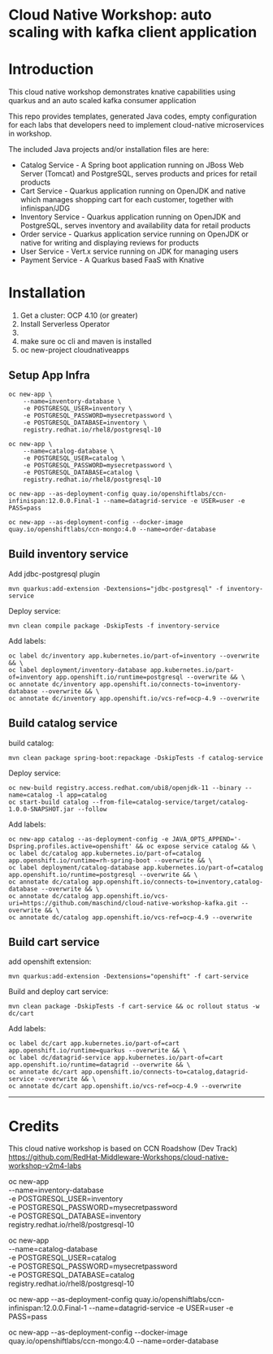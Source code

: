 Cloud Native Workshop: auto scaling with kafka client application
=== 

# Introduction 
This cloud native workshop demonstrates knative capabilities using quarkus and an auto scaled kafka consumer application 

This repo provides templates, generated Java codes, empty configuration for each labs that developers need to implement cloud-native microservices in workshop. 

The included Java projects and/or installation files are here:

* Catalog Service - A Spring boot application running on JBoss Web Server (Tomcat) and PostgreSQL, serves products and prices for retail products
* Cart Service - Quarkus application running on OpenJDK and native which manages shopping cart for each customer, together with infinispan/JDG
* Inventory Service - Quarkus application running on OpenJDK and PostgreSQL, serves inventory and availability data for retail products
* Order service  - Quarkus application service running on OpenJDK or native for writing and displaying reviews for products
* User Service - Vert.x service running on JDK for managing users
* Payment Service  - A Quarkus based FaaS with Knative 

# Installation 

1. Get a cluster: OCP 4.10 (or greater)
2. Install Serverless Operator 
1. 
3. make sure oc cli and maven is installed
4. oc new-project cloudnativeapps

## Setup App Infra

```
oc new-app \
    --name=inventory-database \
    -e POSTGRESQL_USER=inventory \
    -e POSTGRESQL_PASSWORD=mysecretpassword \
    -e POSTGRESQL_DATABASE=inventory \
    registry.redhat.io/rhel8/postgresql-10

oc new-app \
    --name=catalog-database \
    -e POSTGRESQL_USER=catalog \
    -e POSTGRESQL_PASSWORD=mysecretpassword \
    -e POSTGRESQL_DATABASE=catalog \
    registry.redhat.io/rhel8/postgresql-10

oc new-app --as-deployment-config quay.io/openshiftlabs/ccn-infinispan:12.0.0.Final-1 --name=datagrid-service -e USER=user -e PASS=pass

oc new-app --as-deployment-config --docker-image quay.io/openshiftlabs/ccn-mongo:4.0 --name=order-database
```

## Build inventory service

Add jdbc-postgresql plugin
```
mvn quarkus:add-extension -Dextensions="jdbc-postgresql" -f inventory-service
```

Deploy service: 

```
mvn clean compile package -DskipTests -f inventory-service
```
Add labels:
```
oc label dc/inventory app.kubernetes.io/part-of=inventory --overwrite && \
oc label deployment/inventory-database app.kubernetes.io/part-of=inventory app.openshift.io/runtime=postgresql --overwrite && \
oc annotate dc/inventory app.openshift.io/connects-to=inventory-database --overwrite && \
oc annotate dc/inventory app.openshift.io/vcs-ref=ocp-4.9 --overwrite
```

## Build catalog service

build catalog:
```
mvn clean package spring-boot:repackage -DskipTests -f catalog-service
```

Deploy service: 

```
oc new-build registry.access.redhat.com/ubi8/openjdk-11 --binary --name=catalog -l app=catalog
oc start-build catalog --from-file=catalog-service/target/catalog-1.0.0-SNAPSHOT.jar --follow
```
Add labels:
```
oc new-app catalog --as-deployment-config -e JAVA_OPTS_APPEND='-Dspring.profiles.active=openshift' && oc expose service catalog && \
oc label dc/catalog app.kubernetes.io/part-of=catalog app.openshift.io/runtime=rh-spring-boot --overwrite && \
oc label deployment/catalog-database app.kubernetes.io/part-of=catalog app.openshift.io/runtime=postgresql --overwrite && \
oc annotate dc/catalog app.openshift.io/connects-to=inventory,catalog-database --overwrite && \
oc annotate dc/catalog app.openshift.io/vcs-uri=https://github.com/maschind/cloud-native-workshop-kafka.git --overwrite && \
oc annotate dc/catalog app.openshift.io/vcs-ref=ocp-4.9 --overwrite
```

## Build cart service

add openshift extension: 
```
mvn quarkus:add-extension -Dextensions="openshift" -f cart-service
```

Build and deploy cart service: 

```
mvn clean package -DskipTests -f cart-service && oc rollout status -w dc/cart
```
Add labels:
```
oc label dc/cart app.kubernetes.io/part-of=cart app.openshift.io/runtime=quarkus --overwrite && \
oc label dc/datagrid-service app.kubernetes.io/part-of=cart app.openshift.io/runtime=datagrid --overwrite && \
oc annotate dc/cart app.openshift.io/connects-to=catalog,datagrid-service --overwrite && \
oc annotate dc/cart app.openshift.io/vcs-ref=ocp-4.9 --overwrite
```

---

# Credits
This cloud native workshop is based on CCN Roadshow (Dev Track) https://github.com/RedHat-Middleware-Workshops/cloud-native-workshop-v2m4-labs




oc new-app \
    --name=inventory-database \
    -e POSTGRESQL_USER=inventory \
    -e POSTGRESQL_PASSWORD=mysecretpassword \
    -e POSTGRESQL_DATABASE=inventory \
    registry.redhat.io/rhel8/postgresql-10

oc new-app \
    --name=catalog-database \
    -e POSTGRESQL_USER=catalog \
    -e POSTGRESQL_PASSWORD=mysecretpassword \
    -e POSTGRESQL_DATABASE=catalog \
    registry.redhat.io/rhel8/postgresql-10

oc new-app --as-deployment-config quay.io/openshiftlabs/ccn-infinispan:12.0.0.Final-1 --name=datagrid-service -e USER=user -e PASS=pass

oc new-app --as-deployment-config --docker-image quay.io/openshiftlabs/ccn-mongo:4.0 --name=order-database